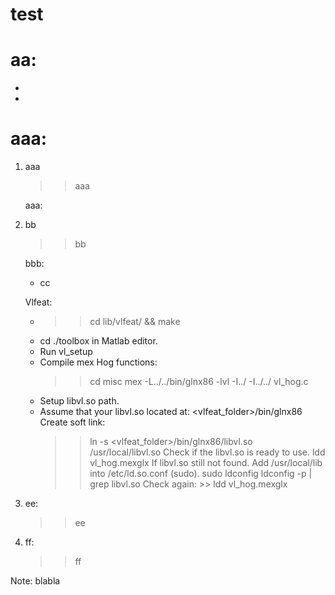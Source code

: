 # test
# aa:
   - 
   - 
# aaa:

1. aaa

   >> aaa
  
   aaa:
   
2. bb

   >> bb
   
   bbb: 
     - cc

   Vlfeat:
     - >> cd lib/vlfeat/ && make
     - cd ./toolbox in Matlab editor.
     - Run vl_setup
     - Compile mex Hog functions:
       >> cd misc
       >> mex -L../../bin/glnx86 -lvl -I../ -I../../ vl_hog.c
     - Setup libvl.so path.
     - Assume that your libvl.so located at: <vlfeat_folder>/bin/glnx86
       Create soft link:
       >> ln -s <vlfeat_folder>/bin/glnx86/libvl.so /usr/local/libvl.so
       Check if the libvl.so is ready to use.
       >> ldd vl_hog.mexglx
       If libvl.so still not found.
       Add /usr/local/lib into /etc/ld.so.conf (sudo).
       >> sudo ldconfig
       >> ldconfig -p | grep libvl.so
       Check again: >> ldd vl_hog.mexglx
      
3. ee:
   >> ee
   
4. ff:
   >> ff


Note: blabla
